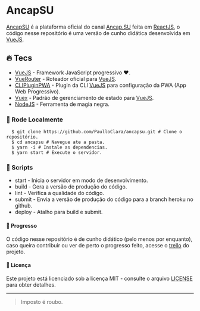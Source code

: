 # AncapSU

[AncapSU] é a plataforma oficial do canal [Ancap.SU] feita em [ReactJS], o código nesse repositório é uma versão de cunho didática desenvolvida em [VueJS].

## :fire: Tecs

- [VueJS] - Framework JavaScript progressivo ❤️.
- [VueRouter] - Roteador oficial para [VueJS].
- [CLIPluginPWA] - Plugin da CLI [VueJS] para configuração da PWA (App Web Progressivo).
- [Vuex] - Padrão de gerenciamento de estado para [VueJS].
- [NodeJS] - Ferramenta de magia negra.

### :wrench: Rode Localmente

```shell
  $ git clone https://github.com/PaulloClara/ancapsu.git # Clone o repositório.
  $ cd ancapsu # Navegue ate a pasta.
  $ yarn -i # Instale as dependencias.
  $ yarn start # Execute o servidor.
```

### :scroll: Scripts

- start - Inicia o servidor em modo de desenvolvimento.
- build - Gera a versão de produção do código.
- lint - Verifica a qualidade do código.
- submit - Envia a versão de produção do código para a branch heroku no github.
- deploy - Atalho para build e submit.

#### :muscle: Progresso

O código nesse repositório é de cunho didático (pelo menos por enquanto), caso queira contribuir ou ver de perto o progresso feito, acesse o [trello] do projeto.

#### :memo: Licença

Este projeto está licenciado sob a licença MIT - consulte o arquivo [LICENSE] para obter detalhes.

---

> Imposto é roubo.

<!-- Links -->

[ancapsu]: https://ancap.su
[ancap.su]: https://www.youtube.com/ancapsu
[trello]: https://trello.com/b/eOBZHJ5j/ancapsu
[paulloclara]: https://github.com/PaulloClara
[vuejs]: https://vuejs.org
[vuex]: https://vuex.vuejs.org
[nodejs]: https://nodejs.org/en
[vuerouter]: https://router.vuejs.org
[clipluginpwa]: https://github.com/vuejs/vue-cli/tree/dev/packages/@vue/cli-plugin-pwa#readme
[reactjs]: https://pt-br.reactjs.org
[license]: LICENSE
